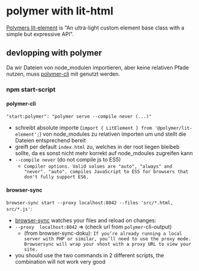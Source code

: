# polymer with lit-html

[Polymers lit-element](https://github.com/Polymer/lit-element) is "An ultra-light custom element base class with a simple but expressive API".

## devlopping with polymer

Da wir Dateien von node_modulen importieren, aber keine relativen Pfade nutzen, muss [polymer-cli](https://www.polymer-project.org/3.0/docs/tools/polymer-cli) mit genutzt werden.

### npm start-script

#### polymer-cli

`"start:polymer": "polymer serve --compile never (...)"`

- schreibt absolute importe (`import { LitElement } from '@polymer/lit-element';`) von node_modules zu relativen importen um und stellt die Dateien entsprechend bereit
- greift per default `index.html` zu, welches in der root liegen bleibeb sollte, da es sonst nicht mehr korrekt auf node_mdoules zugreifen kann
- `--compile never` (do not compile js to ES5)
  - `Compiler options. Valid values are "auto", "always" and "never". "auto". compiles JavaScript to ES5 for browsers that don't fully support ES6.`

#### browser-sync

`browser-sync start --proxy localhost:8042 --files 'src/*.html, src/*.js'`:

* [browser-sync](https://browsersync.io) watches your files and reload on changes:
* `--proxy  localhost:8042` => (check url from `polymer`-cli-output) 
    * (from browser-sync-doku): `If you’re already running a local server with PHP or similar, you’ll need to use the proxy mode. Browsersync will wrap your vhost with a proxy URL to view your site.`
* you should use the two commands in 2 different scripts, the combination will not work very good